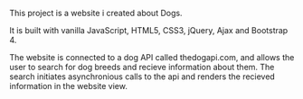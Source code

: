 This project is a website i created about Dogs. 

It is built with vanilla JavaScript, HTML5, CSS3, jQuery, Ajax and Bootstrap 4. 

The website is connected to a dog API called thedogapi.com, and allows the user to search for dog breeds and recieve information about them. 
The search initiates asynchronious calls to the api and renders the recieved information in the website view. 

